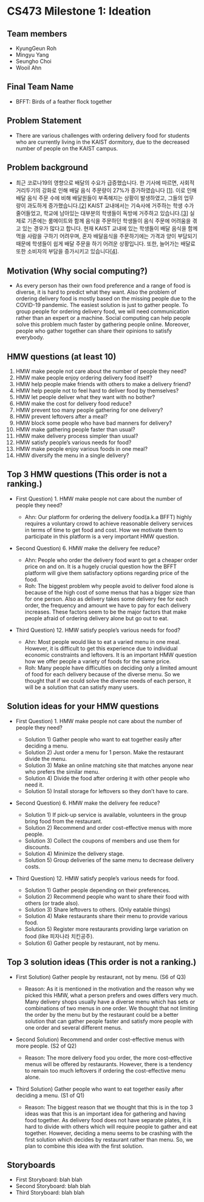 # CS473 Milestone 1: Ideation

## Team members
- KyungGeun Roh
- Mingyu Yang
- Seungho Choi
- Wooil Ahn

## Final Team Name
- BFFT: Birds of a feather flock together

## Problem Statement
- There are various challenges with ordering delivery food for students who are currently living in the KAIST dormitory, due to the decreased number of people on the KAIST campus.

## Problem background
-  최근 코로나19의 영향으로 배달의 수요가 급증했습니다. 한 기사에 따르면, 사회적 거리두기의 강화로 인해 배달 음식 주문량이 27%가 증가하였습니다 [[1]]. 이로 인해 배달 음식 주문 수에 비해 배달원들이 부족해지는 상황이 발생하였고, 그들의 업무량이 과도하게 증가했습니다.[[2]] KAIST 교내에서는 기숙사에 거주하는 학생 수가 줄어들었고, 학교에 남아있는 대부분의 학생들이 독방에 거주하고 있습니다.[[3]] 실제로 기존에는 룸메이트와 함께 음식을 주문하던 학생들이 음식 주문에 어려움을 겪고 있는 경우가 많다고 합니다. 현재 KAIST 교내에 있는 학생들이 배달 음식을 함께 먹을 사람을 구하기 어려우며, 혼자 배달음식을 주문하기에는 가격과 양이 부담되기 때문에 학생들이 쉽게 배달 주문을 하기 어려운 상황입니다. 또한, 늘어가는 배달료 또한 소비자의 부담을 증가시키고 있습니다[[4]].

[1]: http://biz.newdaily.co.kr/site/data/html/2020/09/03/2020090300136.html/
[2]: http://www.knnews.co.kr/news/articleView.php?idxno=1333218
[3]: http://times.kaist.ac.kr/news/articleView.html?idxno=10294
[4]: https://www.jjan.kr/news/articleView.html?idxno=2023875

## Motivation (Why social computing?)
- As every person has their own food preference and a range of food is diverse, it is hard to predict what they want. Also the problem of ordering delivery food is mostly based on the missing people due to the COVID-19 pandemic. The easiest solution is just to gather people. To group people for ordering delivery food, we will need communication rather than an expert or a machine. Social computing can help people solve this problem much faster by gathering people online. Moreover, people who gather together can share their opinions to satisfy everybody.

## HMW questions (at least 10)
1.  HMW make people not care about the number of people they need?
2.  HMW make people enjoy ordering delivery food itself? 
3.  HMW help people make friends with others to make a delivery friend?
4.  HMW help people not to feel hard to deliver food by themselves?
5.  HMW let people deliver what they want with no bother? 
6.  HMW make the cost for delivery food reduce?
7.  HMW prevent too many people gathering for one delivery?
8.  HMW prevent leftovers after a meal?
9.  HMW block some people who have bad manners for delivery?
10. HMW make gathering people faster than usual?
11. HMW make delivery process simpler than usual?
12. HMW satisfy people’s various needs for food?
13. HMW make people enjoy various foods in one meal?
14. HMW diversify the menu in a single delivery?

## Top 3 HMW questions (This order is not a ranking.)
- First Question) 1. HMW make people not care about the number of people they need?
  - Ahn: Our platform for ordering the delivery food(a.k.a BFFT) highly requires a voluntary crowd to achieve reasonable delivery services in terms of time to get food and cost. How we motivate them to participate in this platform is a very important HMW question.
  
- Second Question) 6. HMW make the delivery fee reduce?
  - Ahn: People who order the delivery food want to get a cheaper order price on and on. It is a hugely crucial question how the BFFT platform will give them satisfactory options regarding price of the food.
  - Roh: The biggest problem why people avoid to deliver food alone is because of the high cost of some menus that has a bigger size than for one person. Also as delivery takes some delivery fee for each order, the frequency and amount we have to pay for each delivery increases. These factors seem to be the major factors that make people afraid of ordering delivery alone but go out to eat.
  
- Third Question) 12. HMW satisfy people’s various needs for food?
  - Ahn: Most people would like to eat a varied menu in one meal. However, it is difficult to get this experience due to individual economic constraints and leftovers. It is an important HMW question how we offer people a variety of foods for the same price.
  - Roh: Many people have difficulties on deciding only a limited amount of food for each delivery because of the diverse menu. So we thought that if we could solve the diverse needs of each person, it will be a solution that can satisfy many users.
  
## Solution ideas for your HMW questions
- First Question) 1. HMW make people not care about the number of people they need?
  - Solution 1) Gather people who want to eat together easily after deciding a menu. 
  - Solution 2) Just order a menu for 1 person. Make the restaurant divide the menu.
  - Solution 3) Make an online matching site that matches anyone near who prefers the similar menu.
  - Solution 4) Divide the food after ordering it with other people who need it.
  - Solution 5) Install storage for leftovers so they don’t have to care.
  
- Second Question) 6. HMW make the delivery fee reduce?
  - Solution 1) If pick-up service is available, volunteers in the group bring food from the restaurant.
  - Solution 2) Recommend and order cost-effective menus with more people.
  - Solution 3) Collect the coupons of members and use them for discounts.  
  - Solution 4) Minimize the delivery stage.
  - Solution 5) Group deliveries of the same menu to decrease delivery costs.
  
- Third Question) 12. HMW satisfy people’s various needs for food.
  - Solution 1) Gather people depending on their preferences.
  - Solution 2) Recommend people who want to share their food with others (or trade also).
  - Solution 3) Share leftovers to others. (Only eatable things)
  - Solution 4) Make restaurants share their menu to provide various food.
  - Solution 5) Register more restaurants providing large variation on food (like 피자나라 치킨공주).
  - Solution 6) Gather people by restaurant, not by menu.
  
## Top 3 solution ideas (This order is not a ranking.)
- First Solution) Gather people by restaurant, not by menu. (S6 of Q3)
  - Reason: As it is mentioned in the motivation and the reason why we picked this HMW, what a person prefers and owes differs very much. Many delivery shops usually have a diverse menu which has sets or combinations of two menus in one order. We thought that not limiting the order by the menu but by the restaurant could be a better solution that can gather people faster and satisfy more people with one order and several different menus.
  
- Second Solution) Recommend and order cost-effective menus with more people. (S2 of Q2)
  - Reason: The more delivery food you order, the more cost-effective menus will be offered by restaurants. However, there is a tendency to remain too much leftovers if ordering the cost-effective menu alone.
  
- Third Solution) Gather people who want to eat together easily after deciding a menu. (S1 of Q1)
  - Reason: The biggest reason that we thought that this is in the top 3 ideas was that this is an important idea for gathering and having food together. As delivery food does not have separate plates, it is hard to divide with others which will require people to gather and eat together. However, deciding a menu seems to be crashing with the first solution which decides by restaurant rather than menu. So, we plan to combine this idea with the first solution.

## Storyboards
- First Storyboard: blah blah
- Second Storyboard: blah blah
- Third Storyboard: blah blah
